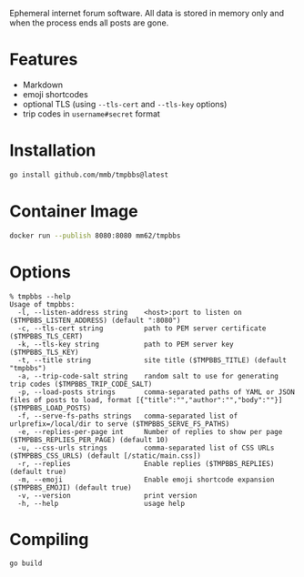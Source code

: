 Ephemeral internet forum software. All data is stored in memory only and when
the process ends all posts are gone.

# Features
  * Markdown
  * emoji shortcodes
  * optional TLS (using `--tls-cert` and `--tls-key` options)
  * trip codes in `username#secret` format

# Installation

```sh
go install github.com/mmb/tmpbbs@latest
```

# Container Image

```sh
docker run --publish 8080:8080 mm62/tmpbbs
```

# Options

```
% tmpbbs --help
Usage of tmpbbs:
  -l, --listen-address string    <host>:port to listen on ($TMPBBS_LISTEN_ADDRESS) (default ":8080")
  -c, --tls-cert string          path to PEM server certificate ($TMPBBS_TLS_CERT)
  -k, --tls-key string           path to PEM server key ($TMPBBS_TLS_KEY)
  -t, --title string             site title ($TMPBBS_TITLE) (default "tmpbbs")
  -a, --trip-code-salt string    random salt to use for generating trip codes ($TMPBBS_TRIP_CODE_SALT)
  -p, --load-posts strings       comma-separated paths of YAML or JSON files of posts to load, format [{"title":"","author":"","body":""}] ($TMPBBS_LOAD_POSTS)
  -f, --serve-fs-paths strings   comma-separated list of urlprefix=/local/dir to serve ($TMPBBS_SERVE_FS_PATHS)
  -e, --replies-per-page int     Number of replies to show per page ($TMPBBS_REPLIES_PER_PAGE) (default 10)
  -u, --css-urls strings         comma-separated list of CSS URLs ($TMPBBS_CSS_URLS) (default [/static/main.css])
  -r, --replies                  Enable replies ($TMPBBS_REPLIES) (default true)
  -m, --emoji                    Enable emoji shortcode expansion ($TMPBBS_EMOJI) (default true)
  -v, --version                  print version
  -h, --help                     usage help
```

# Compiling

```sh
go build
```
